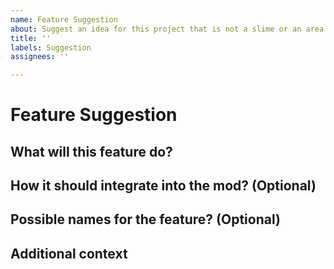 ```yaml
---
name: Feature Suggestion
about: Suggest an idea for this project that is not a slime or an area
title: ''
labels: Suggestion
assignees: ''

---
```


# Feature Suggestion
<!-- **NOTE: If you wish to present more than one feature in this suggestion write each one in a comment** -->

## What will this feature do?
<!-- *A clear and concise description of what this feature should do* -->

## How it should integrate into the mod? (Optional)
<!-- *A clear and concise description of how this should integrate with the mod* -->

## Possible names for the feature? (Optional)
<!-- *If you wish to, please give some names for this feature* -->

## Additional context
<!-- *Add any other context or screenshots about the feature suggestion here.* -->
